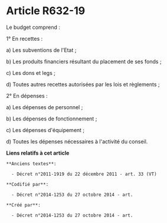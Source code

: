 # Article R632-19

Le budget comprend :

1° En recettes :

a) Les subventions de l'Etat ;

b) Les produits financiers résultant du placement de ses fonds ;

c) Les dons et legs ;

d) Toutes autres recettes autorisées par les lois et règlements ;

2° En dépenses :

a) Les dépenses de personnel ;

b) Les dépenses de fonctionnement ;

c) Les dépenses d'équipement ;

d) Toutes les dépenses nécessaires à l'activité du conseil.

**Liens relatifs à cet article**

	**Anciens textes**:

	  - Décret n°2011-1919 du 22 décembre 2011 - art. 33 (VT)

	**Codifié par**:

	  - Décret n°2014-1253 du 27 octobre 2014 - art.

	**Créé par**:

	  - Décret n°2014-1253 du 27 octobre 2014 - art.
